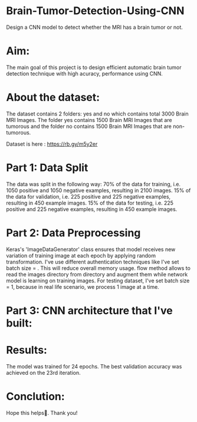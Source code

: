 # Brain-Tumor-Detection-Using-CNN
Design a CNN model to detect whether the MRI has a brain tumor or not.

# Aim:
The main goal of this project is to design efficient automatic brain tumor detection technique with high acuracy, performance using CNN.

# About the dataset:
The dataset contains 2 folders: yes and no which contains total 3000 Brain MRI Images. The folder yes contains 1500 Brain MRI Images that are tumorous and the folder no contains 1500 Brain MRI Images that are non-tumorous.

Dataset is here : https://rb.gy/m5y2er

# Part 1: Data Split
The data was split in the following way:
70% of the data for training, i.e. 1050 positive and 1050 negative examples, resulting in 2100 images.
15% of the data for validation, i.e. 225 positive and 225 negative examples, resulting in 450 example images.
15% of the data for testing, i.e. 225 positive and 225 negative examples, resulting in 450 example images.

# Part 2: Data Preprocessing
Keras's  'ImageDataGenerator' class ensures that model receives new variation of training image at each epoch by applying random transformation.
I've use different authentication techniques like 
I've set batch size = .
This will reduce overall memory usage.
flow 
method allows to read the images directory from directory and augment them while network model is learning on training images.
For testing dataset, I've set batch size = 1, because in real life scenario, we process 1 image at a time.

# Part 3: CNN architecture that I've built:

# Results:
The model was trained for 24 epochs. The best validation accuracy was achieved on the 23rd iteration.

# Conclution:

Hope this helps🙂.
Thank you!
